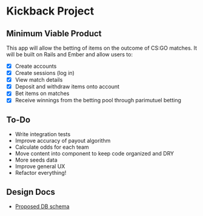# Kickback Project
## Minimum Viable Product
This app will allow the betting of items on the outcome of CS:GO matches. It will be built on Rails and Ember and allow users to:

- [X] Create accounts
- [X] Create sessions (log in)
- [X] View match details
- [X] Deposit and withdraw items onto account
- [X] Bet items on matches
- [X] Receive winnings from the betting pool through parimutuel betting

## To-Do
* Write integration tests
* Improve accuracy of payout algorithm
* Calculate odds for each team
* Move content into component to keep code organized and DRY
* More seeds data
* Improve general UX
* Refactor everything!

## Design Docs
* [Proposed DB schema][schema]

[schema]: ./docs/schema.md
